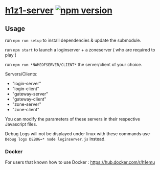 # [h1z1-server](https://github.com/QuentinGruber/h1z1-server) [![npm version](http://img.shields.io/npm/v/h1z1-server.svg?style=flat)](https://npmjs.org/package/h1z1-server "View this project on npm")

## Usage

run `npm run setup` to install dependencies & update the submodule.

run `npm start` to launch a loginserver + a zoneserver ( who are required to play )

run `npm run *NAMEOFSERVER/CLIENT*` the server/client of your choice.

Servers/Clients:

- "login-server"
- "login-client"
- "gateway-server"
- "gateway-client"
- "zone-server"
- "zone-client"

You can modify the parameters of these servers in their respective Javascript files.

Debug Logs will not be displayed under linux with these commands use `Debug logs DEBUG=* node loginserver.js` instead.

### Docker

For users that known how to use Docker : https://hub.docker.com/r/h1emu
